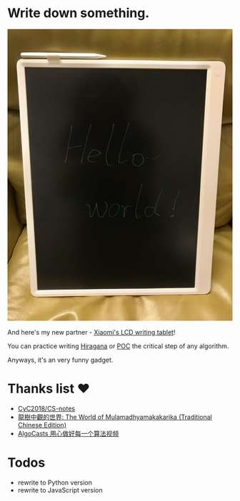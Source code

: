 # Write down something.

<img src="./little-helper.jpeg" alt="Xiaomi LCD writing tablet" width="512"/>

And here's my new partner - [Xiaomi's LCD writing tablet](1)!

You can practice writing [Hiragana](2) or [POC](3) the critical step of any algorithm.

Anyways, it's an very funny gadget.

# Thanks list ❤️
- [CyC2018/CS-notes](4)
- [龍樹中觀的世界: The World of Mulamadhyamakakarika (Traditional Chinese Edition)](5)
- [AlgoCasts 用心做好每一个算法视频](6)

# Todos
- rewrite to Python version
- rewrite to JavaScript version

[1]: <https://www.amazon.com/Original-Writing-Electronic-Graphic-Drawing/dp/B08RCLW6TT/> "Xiaomi's LCD writing tablet"
[2]: <https://en.wikipedia.org/wiki/Hiragana> "Hiragana"
[3]: <https://en.wikipedia.org/wiki/Proof_of_concept> "Proof_of_concept"
[4]: <https://github.com/CyC2018/CS-Notes> "CS-Notes"
[5]: <https://www.amazon.com/%E9%BE%8D%E6%A8%B9%E4%B8%AD%E8%A7%80%E7%9A%84%E4%B8%96%E7%95%8C-World-Mulamadhyamakakarika-Traditional-Chinese-ebook/dp/B08MTGLJBR/> "龍樹中觀的世界"
[6]: <https://algocasts.io/> "algocasts"
